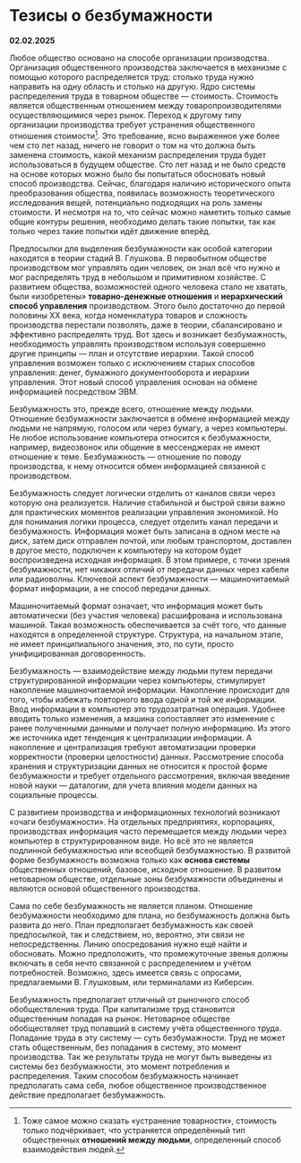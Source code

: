 # Тезисы о безбумажности

**02.02.2025**

Любое общество основано на способе организации производства. Организация общественного производства заключается в механизме с помощью которого распределяется труд: столько труда нужно направить на одну область и столько на другую. Ядро системы распределения труда в товарном обществе — стоимость. Стоимость является общественным отношением между товаропроизводителями осуществляющимися через рынок. Переход к другому типу организации производства требует устранения общественного отношения стоимости[^1]. Это требование, ясно выраженное уже более чем сто лет назад, ничего не говорит о том на что должна быть заменена стоимость, какой механизм распределения труда будет использоваться в будущем обществе. Сто лет назад и не было средств на основе которых можно было бы попытаться обосновать новый способ производства. Сейчас, благодаря наличию исторического опыта преобразования общества, появилась возможность теоретического исследования вещей, потенциально подходящих на роль замены стоимости. И несмотря на то, что сейчас можно наметить только самые общие контуры решения, необходимо делать такие попытки, так как только через такие попытки идёт движение вперёд.

[^1]: Тоже самое можно сказать «устранение товарности», стоимость только подчёркивает, что устраняется определённый тип общественных **отношений между людьми**, определенный способ взаимодействия людей.

Предпосылки для выделения безбумажности как особой категории находятся в теории стадий В. Глушкова. В первобытном обществе производством мог управлять один человек, он знал всё что нужно и мог распределять труд в небольшом и примитивном хозяйстве. С развитием общества, возможностей одного человека стало не хватать, были «изобретены» **товарно-денежные отношения** и **иерархический способ управления** производством. Этого было достаточно до первой половины XX века, когда номенклатура товаров и сложность производства перестали позволять, даже в теории, сбалансировано и эффективно распределять труд. Вот здесь и возникает безбумажность, необходимость управлять производством используя совершенно другие принципы — план и отсутствие иерархии. Такой способ управления возможен только с исключением старых способов управления: денег, бумажного документооборота и иерархии управления. Этот новый способ управления основан на обмене информацией посредством ЭВМ.

Безбумажность это, прежде всего, отношение между людьми. Отношение безбумажности заключается в обмене информацией между людьми не напрямую, голосом или через бумагу, а через компьютеры. Не любое использование компьютера относится к безбумажности, например, видеозвонок или общение в мессенджерах не имеют отношение к теме. Безбумажность — отношение по поводу производства, к нему относится обмен информацией связанной с производством.

Безбумажность следует логически отделить от каналов связи через которую она реализуется. Наличие стабильной и быстрой связи важно для практических моментов реализации управления экономикой. Но для понимания логики процесса, следует отделить канал передачи и безбумажность. Информация может быть записана в одном месте на диск, затем диск отправлен почтой, или любым транспортом, доставлен в другое место, подключен к компьютеру на котором будет воспроизведена исходная информация. В этом примере, с точки зрения безбумажности, нет никаких отличий от передачи данных через кабели или радиоволны. Ключевой аспект безбумажности — машиночитаемый формат информации, а не способ передачи данных.

Машиночитаемый формат означает, что информация может быть автоматически (без участия человека) расшифрована и использована машиной. Такая возможность обеспечивается за счёт того, что данные находятся в определенной структуре. Структура, на начальном этапе, не имеет принципиального значения, это, по сути, просто унифицированная договоренность.

Безбумажность — взаимодействие между людьми путем передачи структурированной информации через компьютеры, стимулирует накопление машиночитаемой информации. Накопление происходит для того, чтобы избежать повторного ввода одной и той же информации. Ввод информации в компьютер это трудозатратная операция. Удобнее вводить только изменения, а машина сопоставляет это изменение с ранее полученными данными и получает полную информацию. Из этого же источника идет тенденция к централизации информации. А накопление и централизация требуют автоматизации проверки корректности (проверки целостности) данных. Рассмотрение способа хранения и структуризации данных не относится к простой форме безбумажности и требует отдельного рассмотрения, включая введение новой науки — даталогии, для учета влияния модели данных на социальные процессы.

С развитием производства и информационных технологий возникают «очаги безбумажности». На отдельных предприятиях, корпорациях, производствах информация часто перемещается между людьми через компьютер в структурированном виде. Но всё это не является подлинной бебумажностью или всеобщей безбумажностью. В развитой форме безбумажность возможна только как **основа системы** общественных отношений, базовое, исходное отношение. В развитом нетоварном обществе, отдельные зоны безбумажности объединены и являются основой общественного производства.

Сама по себе безбумажность не является планом. Отношение безбумажности необходимо для плана, но безбумажность должна быть развита до него. План предполагает безбумажность как своей предпосылкой, так и следствием, но, вероятно, эти связи не непосредственны. Линию опосредования нужно ещё найти и обосновать. Можно предположить, что промежуточные звенья должны включать в себя нечто связанной с распределением и учётом потребностей. Возможно, здесь имеется связь с опросами, предлагаемыми В. Глушковым, или терминалами из Киберсин.

Безбумажность предполагает отличный от рыночного способ обобществления труда. При капитализме труд становится общественным попадая на рынок. Нетоварное обществе обобществляет труд попавший в систему учёта общественного труда. Попадание труда в эту систему — суть безбумажности. Труд не может стать общественным, без попадания в систему, это момент производства. Так же результаты труда не могут быть выведены из системы без безбумажности, это момент потребления и распределения. Таким способом безбумажность начинает предполагать сама себя, любое общественное производственное действие предполагает безбумажность.